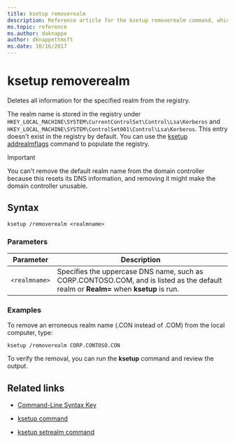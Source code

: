 ```yaml
---
title: ksetup removerealm
description: Reference article for the ksetup removerealm command, which deletes all information for the specified realm from the registry.
ms.topic: reference
ms.author: daknappe
author: dknappettmsft
ms.date: 10/16/2017
---
```


# ksetup removerealm

Deletes all information for the specified realm from the registry.

The realm name is stored in the registry under `HKEY_LOCAL_MACHINE\SYSTEM\CurrentControlSet\Control\Lsa\Kerberos` and `HKEY_LOCAL_MACHINE\SYSTEM\ControlSet001\Control\Lsa\Kerberos`. This entry doesn't exist in the registry by default. You can use the [ksetup addrealmflags](ksetup-addrealmflags.md) command to populate the registry.

> [!IMPORTANT]
> You can't remove the default realm name from the domain controller because this resets its DNS information, and removing it might make the domain controller unusable.

## Syntax

```
ksetup /removerealm <realmname>
```
### Parameters

| Parameter | Description |
| --------- | ----------- |
| `<realmname>` | Specifies the uppercase DNS name, such as CORP.CONTOSO.COM, and is listed as the default realm or **Realm=** when **ksetup** is run. |

### Examples

To remove an erroneous realm name (.CON instead of .COM) from the local computer, type:
```
ksetup /removerealm CORP.CONTOSO.CON
```

To verify the removal, you can run the **ksetup** command and review the output.

## Related links

- [Command-Line Syntax Key](command-line-syntax-key.md)

- [ksetup command](ksetup.md)

- [ksetup setrealm command](ksetup-setrealm.md)
